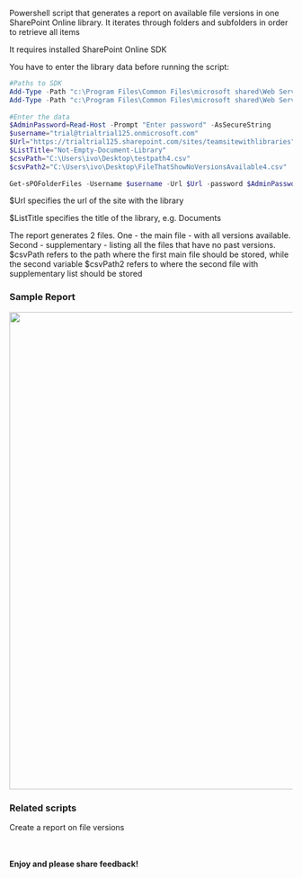 Powershell script that generates a report on available file versions in one SharePoint Online library. It iterates through folders and subfolders in order to retrieve all items

 

 

 

It requires installed  SharePoint Online SDK 

You have to enter the library data before running the script:

 

 

```PowerShell
#Paths to SDK 
Add-Type -Path "c:\Program Files\Common Files\microsoft shared\Web Server Extensions\15\ISAPI\Microsoft.SharePoint.Client.dll"   
Add-Type -Path "c:\Program Files\Common Files\microsoft shared\Web Server Extensions\15\ISAPI\Microsoft.SharePoint.Client.Runtime.dll"   
  
#Enter the data 
$AdminPassword=Read-Host -Prompt "Enter password" -AsSecureString 
$username="trial@trialtrial125.onmicrosoft.com" 
$Url="https://trialtrial125.sharepoint.com/sites/teamsitewithlibraries" 
$ListTitle="Not-Empty-Document-Library" 
$csvPath="C:\Users\ivo\Desktop\testpath4.csv" 
$csvPath2="C:\Users\ivo\Desktop\FileThatShowNoVersionsAvailable4.csv" 
 
Get-sPOFolderFiles -Username $username -Url $Url -password $AdminPassword -ListTitle $ListTitle -CSVPath $csvPath -CSVPath2 $csvPath2
``` 
$Url specifies the url of the site with the library

 

$ListTitle specifies the title of the library, e.g. Documents

The report generates 2 files. One - the main file - with all versions available. Second - supplementary - listing all the files that have no past versions. $csvPath refers to the path where the first main file should be stored, while the second variable $csvPath2 refers to where the second file with supplementary list should be stored

 

 

### Sample Report

<img src="../Create a report on all file versions in the library/ReportOnVersions2AllFolders.PNG" width="850">
 

 

### Related scripts
 

Create a report on file versions

 

 

 

 <br/><br/>
<b>Enjoy and please share feedback!</b>
